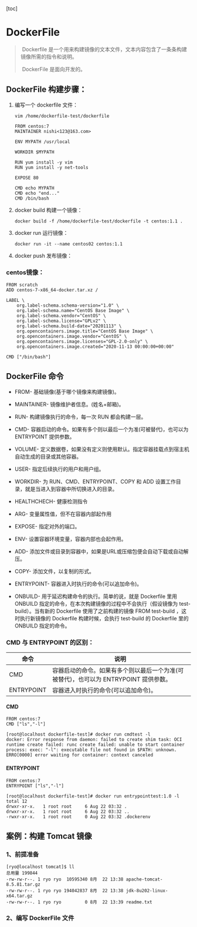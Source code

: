 [toc]

# DockerFile

> ​	Dockerfile 是一个用来构建镜像的文本文件，文本内容包含了一条条构建镜像所需的指令和说明。
>
> ​	DockerFile 是面向开发的。

## DockerFile 构建步骤：

1. 编写一个 dockerfile 文件：

   ```shell
   vim /home/dockerfile-test/dockerfile
   ```
   ```shell
   FROM centos:7
   MAINTAINER nishi<123@163.com>
   
   ENV MYPATH /usr/local
   
   WORKDIR $MYPATH
   
   RUN yum install -y vim
   RUN yum install -y net-tools
   
   EXPOSE 80
   
   CMD echo MYPATH
   CMD echo "end..."
   CMD /bin/bash
   ```

2. docker build 构建一个镜像：

   ```shell
   docker build -f /home/dockerfile-test/dockerfile -t centos:1.1 .
   ```

3. docker run 运行镜像：

   ```shell
   docker run -it --name centos02 centos:1.1
   ```

4. docker push 发布镜像：

### centos镜像：

```shell
FROM scratch
ADD centos-7-x86_64-docker.tar.xz /

LABEL \
    org.label-schema.schema-version="1.0" \
    org.label-schema.name="CentOS Base Image" \
    org.label-schema.vendor="CentOS" \
    org.label-schema.license="GPLv2" \
    org.label-schema.build-date="20201113" \
    org.opencontainers.image.title="CentOS Base Image" \
    org.opencontainers.image.vendor="CentOS" \
    org.opencontainers.image.licenses="GPL-2.0-only" \
    org.opencontainers.image.created="2020-11-13 00:00:00+00:00"

CMD ["/bin/bash"]
```

## DockerFile 命令

- FROM- 基础镜像(基于哪个镜像来构建镜像)。

- MAINTAINER- 镜像维护者信息。(姓名+邮箱)。

- RUN- 构建镜像执行的命令，每一次 RUN 都会构建一层。

- CMD- 容器启动的命令。如果有多个则以最后一个为准(可被替代)，也可以为 ENTRYPOINT 提供参数。

- VOLUME- 定义数据卷，如果没有定义则使用默认。指定容器挂载点到宿主机自动生成的目录或其他容器。

- USER- 指定后续执行的用户和用户组。

- WORKDIR- 为 RUN、CMD、ENTRYPOINT、COPY 和 ADD 设置工作目录，就是当进入到容器中所切换进入的目录。

- HEALTHCHECH- 健康检测指令

- ARG- 变量属性值，但不在容器内部起作用

- EXPOSE- 指定对外的端口。

- ENV- 设置容器环境变量，容器内部也会起作用。

- ADD- 添加文件或目录到容器中，如果是URL或压缩包便会自动下载或自动解压。

- COPY- 添加文件，以复制的形式。

- ENTRYPOINT- 容器进入时执行的命令(可以追加命令)。
- ONBUILD- 用于延迟构建命令的执行。简单的说，就是 Dockerfile 里用 ONBUILD 指定的命令，在本次构建镜像的过程中不会执行（假设镜像为 test-build）。当有新的 Dockerfile 使用了之前构建的镜像 FROM test-build ，这时执行新镜像的 Dockerfile 构建时候，会执行 test-build 的 Dockerfile 里的 ONBUILD 指定的命令。

### CMD 与 ENTRYPOINT 的区别：

| 命令       | 说明                                                         |
| ---------- | ------------------------------------------------------------ |
| CMD        | 容器启动的命令。如果有多个则以最后一个为准(可被替代)，也可以为 ENTRYPOINT 提供参数。 |
| ENTRYPOINT | 容器进入时执行的命令(可以追加命令)。                         |

#### CMD

```shell
FROM centos:7
CMD ["ls","-l"]

[root@localhost dockerfile-test]# docker run cmdtest -l
docker: Error response from daemon: failed to create shim task: OCI runtime create failed: runc create failed: unable to start container process: exec: "-l": executable file not found in $PATH: unknown.
ERRO[0000] error waiting for container: context canceled 
```

#### ENTRYPOINT

```shell
FROM centos:7
ENTRYPOINT ["ls","-l"]

[root@localhost dockerfile-test]# docker run entrypointtest:1.0 -l
total 12
drwxr-xr-x.   1 root root     6 Aug 22 03:32 .
drwxr-xr-x.   1 root root     6 Aug 22 03:32 ..
-rwxr-xr-x.   1 root root     0 Aug 22 03:32 .dockerenv
```

## 案例：构建 Tomcat 镜像

### 1、前提准备

```shell
[ryo@localhost tomcat]$ ll
总用量 199844
-rw-rw-r--. 1 ryo ryo  10595340 8月  22 13:38 apache-tomcat-8.5.81.tar.gz
-rw-rw-r--. 1 ryo ryo 194042837 8月  22 13:38 jdk-8u202-linux-x64.tar.gz
-rw-rw-r--. 1 ryo ryo         0 8月  22 13:39 readme.txt
```

### 2、编写 DockerFile 文件

```

```

